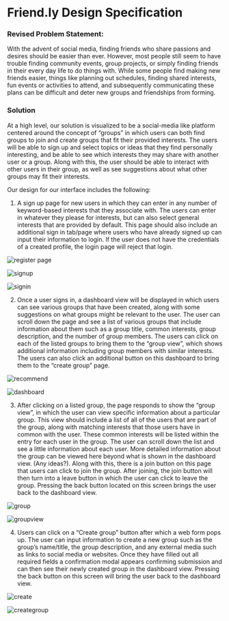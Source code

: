 # Friend.ly Design Specification

### Revised Problem Statement:

With the advent of social media, finding friends who share passions and desires should be easier than ever. However, most people still seem to have trouble finding community events, group projects, or simply finding friends in their every day life to do things with. While some people find making new friends easier, things like planning out schedules, finding shared interests, fun events or activities to attend, and subsequently communicating these plans can be difficult and deter new groups and friendships from forming. 

### Solution

At a high level, our solution is visualized to be a social-media like platform centered around the concept of “groups” in which users can both find groups to join and create groups that fit their provided interests. The users will be able to sign up and select topics or ideas that they find personally interesting, and be able to see which interests they may share with another user or a group. Along with this, the user should be able to interact with other users in their group, as well as see suggestions about what other groups may fit their interests.

Our design for our interface includes the following:

1. A sign up page for new users in which they can enter in any number of keyword-based interests that they associate with. The users can enter in whatever they please for interests, but can also select general interests that are provided by default. This page should also include an additional sign in tab/page where users who have already signed up can input their information to login. If the user does not have the credentials of a created profile, the login page will reject that login.

![register page](https://github.com/Info442-team-2/friendly-mvp/blob/master/img/registration.png)

![signup](https://github.com/Info442-team-2/friendly-mvp/blob/master/img/register.png)

![signin](https://github.com/Info442-team-2/friendly-mvp/blob/master/img/sign%20up.png)

2. Once a user signs in, a dashboard view will be displayed in which users can see various groups that have been created, along with some suggestions on what groups might be relevant to the user. The user can scroll down the page and see a list of various groups that include information about them such as a group title, common interests, group description, and the number of group members. The users can click on each of the listed groups to bring them to the “group view”, which shows additional information including group members with similar interests. The users can also click an additional button on this dashboard to bring them to the “create group” page.

![recommend](https://github.com/Info442-team-2/friendly-mvp/blob/master/img/recommend.png)

![dashboard](https://github.com/Info442-team-2/friendly-mvp/blob/master/img/recommend.png)

3. After clicking on a listed group, the page responds to show the “group view”, in which the user can view specific information about a particular group. This view should include a list of all of the users that are part of the group, along with matching interests that those users have in common with the user. These common interests will be listed within the entry for each user in the group. The user can scroll down the list and see a little  information about each user. More detailed information about the group can be viewed here  beyond what is shown in the dashboard view. (Any ideas?). Along with this, there is a join button on this page that users can click to join the group. After joining, the join button will then turn into a leave button in which the user can click to leave the group. Pressing the back button located on this screen brings the user back to the dashboard view.

![group](https://github.com/Info442-team-2/friendly-mvp/blob/master/img/group.png)

![groupview](https://github.com/Info442-team-2/friendly-mvp/blob/master/img/groupview.png)

4. Users can click on a “Create group” button after which a web form pops up. The user can input information to create a new group such as the group’s name/title, the group description, and any external media such as links to social media or websites. Once they have filled out all required fields a confirmation modal appears confirming submission and can then see their newly created group in the dashboard view. Pressing the back button on this screen will bring the user back to the dashboard view.

![create](https://github.com/Info442-team-2/friendly-mvp/blob/master/img/create_group.png)

![creategroup](https://github.com/Info442-team-2/friendly-mvp/blob/master/img/create.png)
